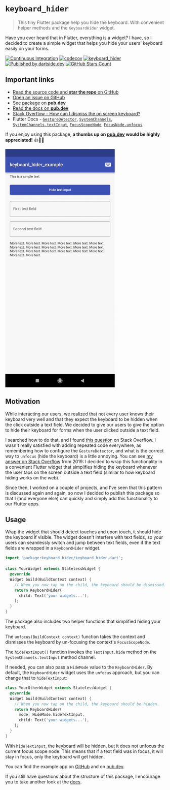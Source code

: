 # `keyboard_hider`

> This tiny Flutter package help you hide the keyboard. With convenient helper methods and the `KeyboardHider` widget.

Have you ever heard that in Flutter, everything is a widget? I have, so I decided to create a simple widget that helps you hide your users' keyboard easily on your forms. 

[![Continuous Integration](https://github.com/dartsidedev/keyboard_hider/workflows/Continuous%20Integration/badge.svg?branch=main)](https://github.com/dartsidedev/keyboard_hider/actions) [![codecov](https://codecov.io/gh/dartsidedev/keyboard_hider/branch/main/graph/badge.svg)](https://codecov.io/gh/dartsidedev/keyboard_hider) [![keyboard_hider](https://img.shields.io/pub/v/keyboard_hider?label=keyboard_hider&logo=dart)](https://pub.dev/packages/keyboard_hider 'See keyboard_hider package info on pub.dev') [![Published by dartside.dev](https://img.shields.io/static/v1?label=Published%20by&message=dartside.dev&logo=dart&logoWidth=30&color=40C4FF&labelColor=1d599b&labelWidth=100)](https://pub.dev/publishers/dartside.dev/packages) [![GitHub Stars Count](https://img.shields.io/github/stars/dartsidedev/keyboard_hider?logo=github)](https://github.com/dartsidedev/keyboard_hider 'Star me on GitHub!')

## Important links

* [Read the source code and **star the repo** on GitHub](https://github.com/dartsidedev/keyboard_hider)
* [Open an issue on GitHub](https://github.com/dartsidedev/keyboard_hider/issues)
* [See package on **pub.dev**](https://pub.dev/packages/keyboard_hider)
* [Read the docs on **pub.dev**](https://pub.dev/documentation/keyboard_hider/latest/)
* [Stack Overflow - How can I dismiss the on screen keyboard?](https://stackoverflow.com/questions/44991968/how-can-i-dismiss-the-on-screen-keyboard)
* Flutter Docs - [`GestureDetector`](https://api.flutter.dev/flutter/widgets/GestureDetector-class.html), [`SystemChannels`](https://api.flutter.dev/flutter/services/SystemChannels-class.html), [`SystemChannels.textInput`](https://api.flutter.dev/flutter/services/SystemChannels/textInput-constant.html), [`FocusScopeNode`](https://api.flutter.dev/flutter/widgets/FocusScopeNode-class.html), [`FocusNode.unfocus`](https://api.flutter.dev/flutter/widgets/FocusNode/unfocus.html)

If you enjoy using this package, **a thumbs up on [pub.dev](https://pub.dev/packages/keyboard_hider) would be highly appreciated!** 👍💙🚀

<img src="https://github.com/dartsidedev/keyboard_hider/blob/main/doc_assets/example_app.gif?raw=true" alt="Flutter package keyboard_hider example app in action" height="750"/>

## Motivation

While interacting our users, we realized that not every user knows their keyboard very well and that they expect the keyboard to be hidden when the click outside a text field.
We decided to give our users to give the option to hide their keyboard for forms when the user clicked outside a text field.

I searched how to do that, and I found [this question](https://stackoverflow.com/questions/44991968/how-can-i-dismiss-the-on-screen-keyboard) on Stack Overflow.
I wasn't really satisfied with adding repeated code everywhere, as remembering how to configure the `GestureDetector`, and what is the correct way to `unfocus` (hide the keyboard) is a little annoying.
You can see [my answer on Stack Overflow](https://stackoverflow.com/a/55727378/4541492) from 2019: I decided to wrap this functionality in a convenient Flutter widget that simplifies hiding the keyboard whenever the user taps on the screen outside a text field (similar to how keyboard hiding works on the web).

Since then, I worked on a couple of projects, and I've seen that this pattern is discussed again and again, so now I decided to publish this package so that I (and everyone else) can quickly and simply add this functionality to our Flutter apps.

## Usage

Wrap the widget that should detect touches and upon touch, it should hide the keyboard if visible.
The widget doesn't interfere with text fields, so your users can seamlessly switch and jump between text fields, even if the text fields are wrapped in a `KeyboardHider` widget.

```dart
import 'package:keyboard_hider/keyboard_hider.dart';

class YourWidget extends StatelessWidget {
  @override
  Widget build(BuildContext context) {
    // When you now tap on the child, the keyboard should be dismissed.
    return KeyboardHider(
      child: Text('your widgets...'),
    );
  }
}
```

The package also includes two helper functions that simplified hiding your keyboard.

The `unfocus(BuildContext context)` function takes the context and dismisses the keyboard by un-focusing the context's `FocusScopeNode`.

The `hideTextInput()` function invokes the `TextInput.hide` method on the `SystemChannels.textInput` method channel.

If needed, you can also pass a `HideMode` value to the `KeyboardHider`.
By default, the `KeyboardHider` widget uses the `unfocus` approach, but you can change that to `hideTextInput`:

```dart
class YourOtherWidget extends StatelessWidget {
  @override
  Widget build(BuildContext context) {
    // When you now tap on the child, the keyboard should be hidden.
    return KeyboardHider(
      mode: HideMode.hideTextInput,
      child: Text('your widgets...'),
    );
  }
}
```

With `hideTextInput`, the keyboard will be hidden, but it does not unfocus the current focus scope node.
This means that if a text field was in focus, it will stay in focus, only the keyboard will get hidden.

You can find the example app on [GitHub](https://github.com/dartsidedev/keyboard_hider/blob/main/example/lib/main.dart) and on [pub.dev](https://pub.dev/packages/keyboard_hider/example).

If you still have questions about the structure of this package, I encourage you to take another look at the [docs](https://pub.dev/documentation/keyboard_hider/latest/).
